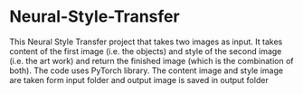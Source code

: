 # Neural-Style-Transfer
This Neural Style Transfer project that takes two images as input. It takes content of the first image (i.e. the objects) and style of the second image (i.e. the art work) and return the finished image (which is the combination of both). The code uses PyTorch library. The content image and style image are taken form input folder and output image is saved in output folder
